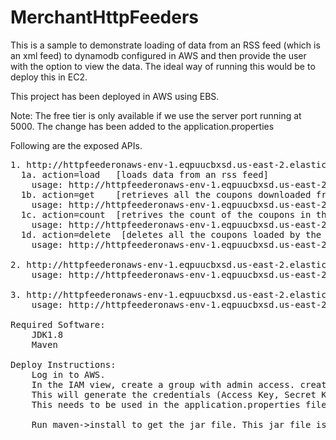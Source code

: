 # MerchantHttpFeeders

This is a sample to demonstrate loading of data from an RSS feed (which is an xml feed) to dynamodb configured in AWS and then provide the user with the option to view the data. The ideal way of running this would be to deploy this in EC2.

This project has been deployed in AWS using EBS. 

Note: The free tier is only available if we use the server port running at 5000. The change has been added to the application.properties

Following are the exposed APIs.
<pre>
1. http://httpfeederonaws-env-1.eqpuucbxsd.us-east-2.elasticbeanstalk.com/gobasket/feeds/{action}/merchant1 
  1a. action=load   [loads data from an rss feed]
    usage: http://httpfeederonaws-env-1.eqpuucbxsd.us-east-2.elasticbeanstalk.com/gobasket/feeds/load/merchant1
  1b. action=get    [retrieves all the coupons downloaded from the rss feed]
    usage: http://httpfeederonaws-env-1.eqpuucbxsd.us-east-2.elasticbeanstalk.com/gobasket/feeds/get/merchant1
  1c. action=count  [retrives the count of the coupons in the feed]
    usage: http://httpfeederonaws-env-1.eqpuucbxsd.us-east-2.elasticbeanstalk.com/gobasket/feeds/count/merchant1
  1d. action=delete  [deletes all the coupons loaded by the feed]
    usage: http://httpfeederonaws-env-1.eqpuucbxsd.us-east-2.elasticbeanstalk.com/gobasket/feeds/count/merchant1
    
2. http://httpfeederonaws-env-1.eqpuucbxsd.us-east-2.elasticbeanstalk.com/gobasket/coupons/id/{couponId}: 
    usage: http://httpfeederonaws-env-1.eqpuucbxsd.us-east-2.elasticbeanstalk.com/gobasket/coupons/id/20882185
    
3. http://httpfeederonaws-env-1.eqpuucbxsd.us-east-2.elasticbeanstalk.com/gobasket/coupons/brand/{retrieveDataWithBrandNameContainingThisSubString}
    usage: http://httpfeederonaws-env-1.eqpuucbxsd.us-east-2.elasticbeanstalk.com/gobasket/coupons/brand/Garde

Required Software:
    JDK1.8
    Maven
    
Deploy Instructions:
    Log in to AWS. 
    In the IAM view, create a group with admin access. create a user and add to the group.
    This will generate the credentials (Access Key, Secret Key)
    This needs to be used in the application.properties file for the value of access key / secret key.
    
    Run maven->install to get the jar file. This jar file is to be uploaded in the java mode in EBS to get the application up and running.

</pre>
